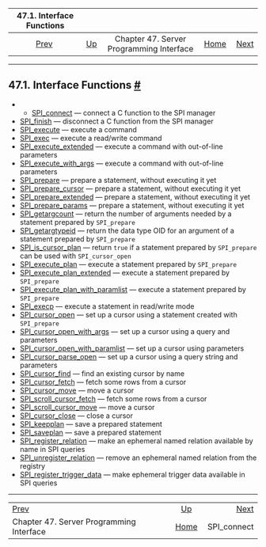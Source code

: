 <!--?xml version="1.0" encoding="UTF-8" standalone="no"?-->

|                   47.1. Interface Functions                  |                                                           |                                          |                                                       |                                             |
| :----------------------------------------------------------: | :-------------------------------------------------------- | :--------------------------------------: | ----------------------------------------------------: | ------------------------------------------: |
| [Prev](spi.html "Chapter 47. Server Programming Interface")  | [Up](spi.html "Chapter 47. Server Programming Interface") | Chapter 47. Server Programming Interface | [Home](index.html "PostgreSQL 17devel Documentation") |  [Next](spi-spi-connect.html "SPI_connect") |

***

## 47.1. Interface Functions [#](#SPI-INTERFACE)

  * *   [SPI\_connect](spi-spi-connect.html) — connect a C function to the SPI manager
* [SPI\_finish](spi-spi-finish.html) — disconnect a C function from the SPI manager
* [SPI\_execute](spi-spi-execute.html) — execute a command
* [SPI\_exec](spi-spi-exec.html) — execute a read/write command
* [SPI\_execute\_extended](spi-spi-execute-extended.html) — execute a command with out-of-line parameters
* [SPI\_execute\_with\_args](spi-spi-execute-with-args.html) — execute a command with out-of-line parameters
* [SPI\_prepare](spi-spi-prepare.html) — prepare a statement, without executing it yet
* [SPI\_prepare\_cursor](spi-spi-prepare-cursor.html) — prepare a statement, without executing it yet
* [SPI\_prepare\_extended](spi-spi-prepare-extended.html) — prepare a statement, without executing it yet
* [SPI\_prepare\_params](spi-spi-prepare-params.html) — prepare a statement, without executing it yet
* [SPI\_getargcount](spi-spi-getargcount.html) — return the number of arguments needed by a statement prepared by `SPI_prepare`
* [SPI\_getargtypeid](spi-spi-getargtypeid.html) — return the data type OID for an argument of a statement prepared by `SPI_prepare`
* [SPI\_is\_cursor\_plan](spi-spi-is-cursor-plan.html) — return `true` if a statement prepared by `SPI_prepare` can be used with `SPI_cursor_open`
* [SPI\_execute\_plan](spi-spi-execute-plan.html) — execute a statement prepared by `SPI_prepare`
* [SPI\_execute\_plan\_extended](spi-spi-execute-plan-extended.html) — execute a statement prepared by `SPI_prepare`
* [SPI\_execute\_plan\_with\_paramlist](spi-spi-execute-plan-with-paramlist.html) — execute a statement prepared by `SPI_prepare`
* [SPI\_execp](spi-spi-execp.html) — execute a statement in read/write mode
* [SPI\_cursor\_open](spi-spi-cursor-open.html) — set up a cursor using a statement created with `SPI_prepare`
* [SPI\_cursor\_open\_with\_args](spi-spi-cursor-open-with-args.html) — set up a cursor using a query and parameters
* [SPI\_cursor\_open\_with\_paramlist](spi-spi-cursor-open-with-paramlist.html) — set up a cursor using parameters
* [SPI\_cursor\_parse\_open](spi-spi-cursor-parse-open.html) — set up a cursor using a query string and parameters
* [SPI\_cursor\_find](spi-spi-cursor-find.html) — find an existing cursor by name
* [SPI\_cursor\_fetch](spi-spi-cursor-fetch.html) — fetch some rows from a cursor
* [SPI\_cursor\_move](spi-spi-cursor-move.html) — move a cursor
* [SPI\_scroll\_cursor\_fetch](spi-spi-scroll-cursor-fetch.html) — fetch some rows from a cursor
* [SPI\_scroll\_cursor\_move](spi-spi-scroll-cursor-move.html) — move a cursor
* [SPI\_cursor\_close](spi-spi-cursor-close.html) — close a cursor
* [SPI\_keepplan](spi-spi-keepplan.html) — save a prepared statement
* [SPI\_saveplan](spi-spi-saveplan.html) — save a prepared statement
* [SPI\_register\_relation](spi-spi-register-relation.html) — make an ephemeral named relation available by name in SPI queries
* [SPI\_unregister\_relation](spi-spi-unregister-relation.html) — remove an ephemeral named relation from the registry
* [SPI\_register\_trigger\_data](spi-spi-register-trigger-data.html) — make ephemeral trigger data available in SPI queries

***

|                                                              |                                                           |                                             |
| :----------------------------------------------------------- | :-------------------------------------------------------: | ------------------------------------------: |
| [Prev](spi.html "Chapter 47. Server Programming Interface")  | [Up](spi.html "Chapter 47. Server Programming Interface") |  [Next](spi-spi-connect.html "SPI_connect") |
| Chapter 47. Server Programming Interface                     |   [Home](index.html "PostgreSQL 17devel Documentation")   |                                SPI\_connect |
